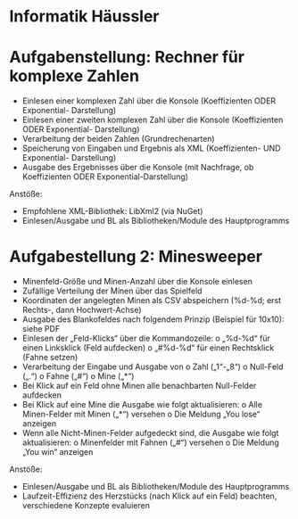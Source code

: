 # Informatik Häussler

# Aufgabenstellung: Rechner für komplexe Zahlen
- Einlesen einer komplexen Zahl über die Konsole (Koeffizienten ODER Exponential-
Darstellung)
- Einlesen einer zweiten komplexen Zahl über die Konsole (Koeffizienten ODER Exponential-
Darstellung)
- Verarbeitung der beiden Zahlen (Grundrechenarten)
- Speicherung von Eingaben und Ergebnis als XML (Koeffizienten- UND Exponential-
Darstellung)
- Ausgabe des Ergebnisses über die Konsole (mit Nachfrage, ob Koeffizienten ODER
Exponential-Darstellung)

Anstöße:
- Empfohlene XML-Bibliothek: LibXml2 (via NuGet)
- Einlesen/Ausgabe und BL als Bibliotheken/Module des Hauptprogramms


# Aufgabestellung 2: Minesweeper
- Minenfeld-Größe und Minen-Anzahl über die Konsole einlesen
- Zufällige Verteilung der Minen über das Spielfeld
- Koordinaten der angelegten Minen als CSV abspeichern (%d-%d; erst Rechts-, dann
Hochwert-Achse)
- Ausgabe des Blankofeldes nach folgendem Prinzip (Beispiel für 10x10): siehe PDF
- Einlesen der „Feld-Klicks“ über die Kommandozeile:
o „%d-%d“ für einen Linksklick (Feld aufdecken)
o „#%d-%d“ für einen Rechtsklick (Fahne setzen)
- Verarbeitung der Eingabe und Ausgabe von
o Zahl („1“-„8“)
o Null-Feld („.“)
o Fahne („#“)
o Mine („*“)
- Bei Klick auf ein Feld ohne Minen alle benachbarten Null-Felder aufdecken
- Bei Klick auf eine Mine die Ausgabe wie folgt aktualisieren:
o Alle Minen-Felder mit Minen („*“) versehen
o Die Meldung „You lose“ anzeigen
- Wenn alle Nicht-Minen-Felder aufgedeckt sind, die Ausgabe wie folgt aktualisieren:
o Minenfelder mit Fahnen („#“) versehen
o Die Meldung „You win“ anzeigen

Anstöße:
- Einlesen/Ausgabe und BL als Bibliotheken/Module des Hauptprogramms
- Laufzeit-Effizienz des Herzstücks (nach Klick auf ein Feld) beachten, verschiedene Konzepte
evaluieren
